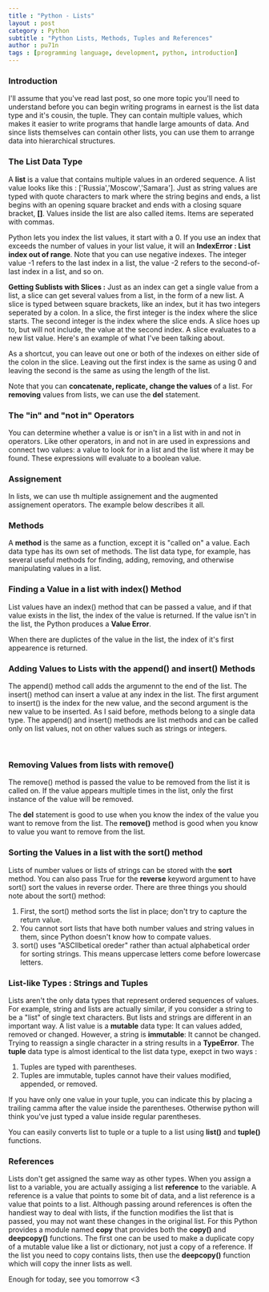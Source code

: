 ```yaml
---
title : "Python - Lists"
layout : post
category : Python 
subtitle : "Python Lists, Methods, Tuples and References"
author : pu71n
tags : [programming language, development, python, introduction]
---
```


### Introduction 
I'll assume that you've read last post, so one more topic you'll need to understand before you can begin writing programs in earnest is the list data type and it's cousin, the tuple. They can contain multiple values, which makes it easier to write programs that handle large amounts of data. And since lists themselves can contain other lists, you can use them to arrange data into hierarchical structures. 


### The List Data Type
A **list** is a value that contains multiple values in an ordered sequence. A list value looks like this : ['Russia','Moscow','Samara']. 
Just as string values are typed with quote characters to mark where the string begins and ends, a list begins with an opening square bracket and ends with a closing square bracket, **[]**. Values inside the list are also called items. Items are seperated with commas. 

Python lets you index the list values, it start with a 0. If you use an index that exceeds the number of values in your list value, it will an **IndexError : List index out of range**.
Note that you can use negative indexes. The integer value -1 refers to the last index in a list, the value -2 refers to the second-of-last index in a list, and so on.

**Getting Sublists with Slices :** Just as an index can get a single value from a list, a slice can get several values from a list, in the form of a new list. A slice is typed between square brackets, like an index, but it has two integers seperated by a colon. 
In a slice, the first integer is the index where the slice starts. The second integer is the index where the slice ends. A slice hoes up to, but will not include, the value at the second index. A slice evaluates to a new list value. 
Here's an example of what I've been talking about.
<br>
<script src="https://gist.github.com/pu71n/3995fffde21927ab8c59e3a18aef166b.js"></script>
As a shortcut, you can leave out one or both of the indexes on either side of the colon in the slice. Leaving out the first index is the same as using 0 and leaving the second is the same as using the length of the list.


Note that you can **concatenate, replicate, change the values** of a list. For **removing** values from lists, we can use the **del** statement.

### The "in" and "not in" Operators 
You can determine whether a value is or isn't in a list with in and not in operators. Like other operators, in and not in are used in expressions and connect two values: a value to look for in a list and the list where it may be found. These expressions will evaluate to a boolean value.

### Assignement 
In lists, we can use th multiple assignement and the augmented assignement operators. The example below describes it all.
<br>
<script src="https://gist.github.com/pu71n/a9c8b99ee75c11de2cfd40f05eb6df10.js"></script>


### Methods 

A **method** is the same as a function, except it is "called on" a value. Each data type has its own set of methods. The list data type, for example, has several useful methods for finding, adding, removing, and otherwise manipulating values in a list.

### Finding a Value in a list with index() Method

List values have an index() method that can be passed a value, and if that value exists in the list, the index of the value is returned. If the value isn't in the list, the Python produces a **Value Error**. 
<br>
<script src="https://gist.github.com/pu71n/3ff0d20cc02ec6fd77f4ec4eb28cabdf.js"></script>


When there are duplictes of the value in the list, the index of it's first appearence is returned.

### Adding Values to Lists with the append() and insert() Methods
The append() method call adds the argumennt to the end of the list. The insert() method can insert a value at any index in the list.
The first argument to insert() is the index for the new value, and the second argument is the new value to be inserted.
As I said before, methods belong to a single data type. The append() and insert() methods are list methods and can be called only on list values, not on other values such as strings or integers.

<br>
<script src="https://gist.github.com/pu71n/141ce203d78dc21c775fdb8a6932a24c.js"></script>


### Removing Values from lists with remove()
The remove() method is passed the value to be removed from the list it is called on. If the value appears multiple times in the list, only the first instance of the value will be removed. 

The **del** statement is good to use when you know the index of the value you want to remove from the list. The **remove()** method is good when you know to value you want to remove from the list.
<br>
<script src="https://gist.github.com/pu71n/2dcc0b30703a18d4f22e79c49bc59ea6.js"></script>

### Sorting the Values in a list with the sort() method

Lists of number values or lists of strings can be stored with the **sort** method. You can also pass True for the **reverse** keyword argument to have sort() sort the values in reverse order. 
There are three things you should note about the sort() method:
1. First, the sort() method sorts the list in place; don't try to capture the return value.
2. You cannot sort lists that have both number values and string values in them, since Python doesn't know how to compate values.
3. sort() uses "ASCIIbetical oreder" rather than actual alphabetical order for sorting strings. This means uppercase letters come before lowercase letters. 

### List-like Types : Strings and Tuples 
Lists aren't the only data types that represent ordered sequences of values. For example, string and lists are actually similar, if you consider a string to be a "list" of single text characters.
But lists and strings are different in an important way. A list value is a **mutable** data type: It can values added, removed or changed. However, a string is **immutable**: It cannot be changed. Trying to reassign a single character in a string results in a **TypeError**. 
The **tuple** data type is almost identical to the list data type, exepct in two ways :
1. Tuples are typed with parentheses.
2. Tuples are immutable, tuples cannot have their values modified, appended, or removed. 

If you have only one value in your tuple, you can indicate this by placing a trailing camma after the value inside the parentheses. Otherwise python will think you've just typed a value inside regular parentheses.

You can easily converts list to tuple or a tuple to a list using **list()** and **tuple()** functions. 

### References 
Lists don't get assigned the same way as other types. When you assign a list to a variable, you are actually assiging a list **reference** to the variable. A reference is a value that points to some bit of data, and a list reference is a value that points to a list. Although passing around references is often the handiest way to deal with lists, if the function modifies the list that is passed, you may not want these changes in the original list. For this Python provides a module named **copy** that provides both the **copy()** and **deepcopy()** functions. The first one can be used to make a duplicate copy of a mutable value like a list or dictionary, not just a copy of a reference. If the list you need to copy contains lists, then use the **deepcopy()** function which will copy the inner lists as well.


Enough for today, see you tomorrow <3   
